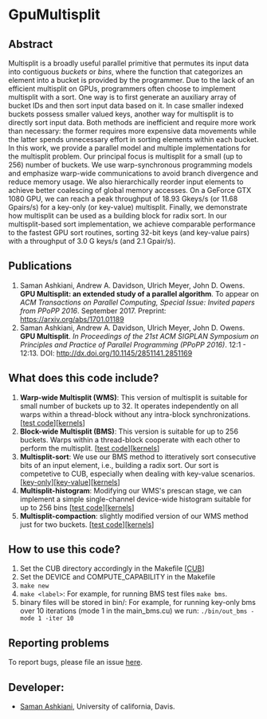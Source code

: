 # GpuMultisplit

## Abstract
Multisplit is a broadly useful parallel primitive that permutes its input data into contiguous _buckets_ or _bins_, where the function that categorizes an element into a bucket is provided by the programmer.
Due to the lack of an efficient multisplit on GPUs, programmers often choose to implement multisplit with a sort.
One way is to first generate an auxiliary array of bucket IDs and then sort input data based on it.
In case smaller indexed buckets possess smaller valued keys, another way for multisplit is to directly sort input data.
Both methods are inefficient and require more work than necessary: the former requires more expensive data movements while the latter spends unnecessary effort in sorting elements within each bucket.
In this work, we provide a parallel model and multiple implementations for the multisplit problem. Our principal focus is multisplit for a small (up to 256) number of buckets.
We use warp-synchronous programming models and emphasize warp-wide communications to avoid branch divergence and reduce memory usage.
We also hierarchically reorder input elements to achieve better coalescing of global memory accesses.
On a GeForce GTX 1080 GPU, we can reach a peak throughput of 18.93 Gkeys/s (or 11.68 Gpairs/s) for a  key-only (or key-value) multisplit.
Finally, we demonstrate how multisplit can be used as a building block for radix sort. In our multisplit-based sort implementation, we achieve comparable performance to the fastest GPU sort routines, sorting 32-bit keys (and key-value pairs) with a throughput of 3.0 G keys/s (and 2.1 Gpair/s).

## Publications
1. Saman Ashkiani, Andrew A. Davidson, Ulrich Meyer, John D. Owens. **GPU Multisplit: an extended study of a parallel algorithm**. To appear on _ACM Transactions on Parallel Computing, Special Issue: Invited papers from PPoPP 2016_. September 2017. Preprint: https://arxiv.org/abs/1701.01189
2. Saman Ashkiani, Andrew A. Davidson, Ulrich Meyer, John D. Owens. **GPU Multisplit**. _In Proceedings of the 21st ACM SIGPLAN Symposium on Principles and Practice of Parallel Programming (PPoPP 2016)_. 12:1 - 12:13. 
DOI: http://dx.doi.org/10.1145/2851141.2851169 

## What does this code include?
1. **Warp-wide Multisplit (WMS)**: This version of multisplit is suitable for small number of buckets up to 32. It operates independently on all warps within a thread-block without any intra-block synchronizations. [[test code](https://github.com/owensgroup/GpuMultisplit/blob/master/src/main/main_wms.cu)][[kernels](https://github.com/owensgroup/GpuMultisplit/tree/master/src/kernels/wms)] 
2. **Block-wide Multisplit (BMS)**: This version is suitable for up to 256 buckets. Warps within a thread-block cooperate with each other to perform the multisplit. [[test code](https://github.com/owensgroup/GpuMultisplit/blob/master/src/main/main_bms.cu)][[kernels](https://github.com/owensgroup/GpuMultisplit/tree/master/src/kernels/bms)]
3. **Multisplit-sort**: We use our BMS method to itteratively sort consecutive bits of an input element, i.e., building a radix sort. Our sort is competetive to CUB, especially when dealing with key-value scenarios. [[key-only](https://github.com/owensgroup/GpuMultisplit/blob/master/src/main/main_sort.cu)][[key-value](https://github.com/owensgroup/GpuMultisplit/blob/master/src/main/main_sort_pairs.cu)][[kernels](https://github.com/owensgroup/GpuMultisplit/blob/master/src/api/multisplit_sort.cuh)]   
4. **Multisplit-histogram**: Modifying our WMS's prescan stage, we can implement a simple single-channel device-wide histogram suitable for up to 256 bins [[test code](https://github.com/owensgroup/GpuMultisplit/blob/master/src/main/main_histogram.cu)][[kernels](https://github.com/owensgroup/GpuMultisplit/tree/master/src/kernels/histogram)]  
5. **Multisplit-compaction**: slightly modified version of our WMS method just for two buckets. [[test code](https://github.com/owensgroup/GpuMultisplit/blob/master/src/main/main_compaction.cu)][[kernels](https://github.com/owensgroup/GpuMultisplit/blob/master/src/kernels/compaction/multisplit2_compaction.cuh)]
## How to use this code?
1. Set the CUB directory accordingly in the Makefile [[CUB](https://github.com/NVlabs/cub)]
2. Set the DEVICE and COMPUTE_CAPABILITY in the Makefile
3. `make new`
4. `make <label>`: For example, for running BMS test files `make bms`.
5. binary files will be stored in bin/: For example, for running key-only bms over 10 iterations (mode 1 in the main_bms.cu) we run: `./bin/out_bms -mode 1 -iter 10`

## Reporting problems 
To report bugs, please file an issue [here](https://github.com/owensgroup/GpuMultisplit/issues). 
## Developer:
* [Saman Ashkiani](http://www.ece.ucdavis.edu/~ashkiani/), University of california, Davis.
